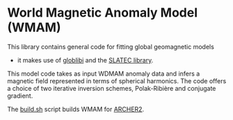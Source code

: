World Magnetic Anomaly Model (WMAM)
===================================

This library contains general code for fitting global geomagnetic models
- it makes use of [globlibi](../../libs/globlibi/README.md) and the [SLATEC library](../slatec/README.md).

This model code takes as input WDMAM anomaly data and infers a magnetic field
represented in terms of spherical harmonics. The code offers a choice of two
iterative inversion schemes, Polak-Ribière and conjugate gradient.

The [build.sh](build.sh) script builds WMAM for [ARCHER2](www.archer2.ac.uk).
